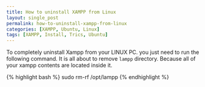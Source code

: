 ```yaml
---
title: How to uninstall XAMPP from Linux
layout: single_post
permalink: how-to-uninstall-xampp-from-linux
categories: [XAMPP, Ubuntu, Linux]
tags: [XAMPP, Install, Trics, Ubuntu]
---
```

To completely uninstall Xampp from your LINUX PC. you just need to run the following command. It is all about to remove `lampp` directory. Because all of your xampp contents are located inside it.

{% highlight bash %}
sudo rm-rf /opt/lampp
{% endhighlight %}
